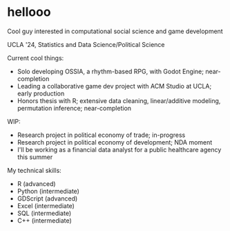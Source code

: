 # hellooo

Cool guy interested in computational social science and game development

UCLA '24, Statistics and Data Science/Political Science

Current cool things:

- Solo developing OSSIA, a rhythm-based RPG, with Godot Engine; near-completion
- Leading a collaborative game dev project with ACM Studio at UCLA; early production
- Honors thesis with R; extensive data cleaning, linear/additive modeling, permutation inference; near-completion

WIP:

- Research project in political economy of trade; in-progress
- Research project in political economy of development; NDA moment
- I'll be working as a financial data analyst for a public healthcare agency this summer

My technical skills:

- R (advanced)
- Python (intermediate)
- GDScript (advanced)
- Excel (intermediate)
- SQL (intermediate)
- C++ (intermediate)
